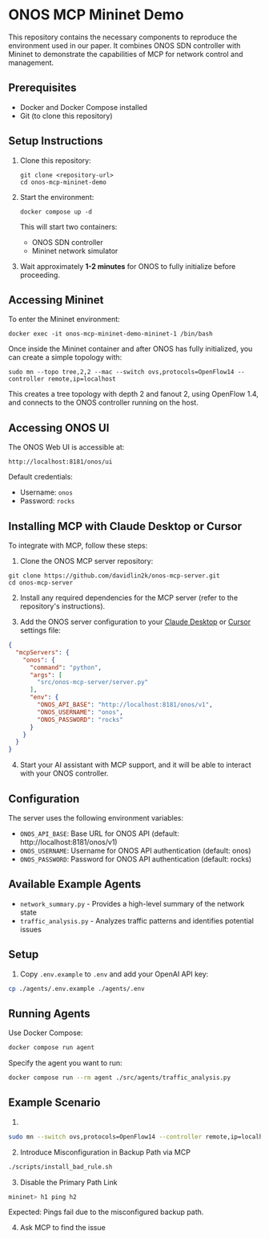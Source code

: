 # ONOS MCP Mininet Demo

This repository contains the necessary components to reproduce the environment used in our paper. It combines ONOS SDN controller with Mininet to demonstrate the capabilities of MCP for network control and management.

## Prerequisites

- Docker and Docker Compose installed
- Git (to clone this repository)

## Setup Instructions

1. Clone this repository:
   ```
   git clone <repository-url>
   cd onos-mcp-mininet-demo
   ```

2. Start the environment:
   ```
   docker compose up -d
   ```

   This will start two containers:
   - ONOS SDN controller
   - Mininet network simulator

3. Wait approximately **1-2 minutes** for ONOS to fully initialize before proceeding.

## Accessing Mininet

To enter the Mininet environment:

```
docker exec -it onos-mcp-mininet-demo-mininet-1 /bin/bash
```

Once inside the Mininet container and after ONOS has fully initialized, you can create a simple topology with:

```
sudo mn --topo tree,2,2 --mac --switch ovs,protocols=OpenFlow14 --controller remote,ip=localhost
```

This creates a tree topology with depth 2 and fanout 2, using OpenFlow 1.4, and connects to the ONOS controller running on the host.

## Accessing ONOS UI

The ONOS Web UI is accessible at:
```
http://localhost:8181/onos/ui
```

Default credentials:
- Username: `onos`
- Password: `rocks`

## Installing MCP with Claude Desktop or Cursor

To integrate with MCP, follow these steps:

1. Clone the ONOS MCP server repository:
```
git clone https://github.com/davidlin2k/onos-mcp-server.git
cd onos-mcp-server
```

2. Install any required dependencies for the MCP server (refer to the repository's instructions).

3. Add the ONOS server configuration to your [Claude Desktop](https://modelcontextprotocol.io/quickstart/user) or [Cursor](https://docs.cursor.com/context/model-context-protocol) settings file:

```json
{
  "mcpServers": {
    "onos": {
      "command": "python",
      "args": [
        "src/onos-mcp-server/server.py"
      ],
      "env": {
        "ONOS_API_BASE": "http://localhost:8181/onos/v1",
        "ONOS_USERNAME": "onos",
        "ONOS_PASSWORD": "rocks"
      }
    }
  }
}
```

4. Start your AI assistant with MCP support, and it will be able to interact with your ONOS controller.

## Configuration
The server uses the following environment variables:
- `ONOS_API_BASE`: Base URL for ONOS API (default: http://localhost:8181/onos/v1)
- `ONOS_USERNAME`: Username for ONOS API authentication (default: onos)
- `ONOS_PASSWORD`: Password for ONOS API authentication (default: rocks)

## Available Example Agents

- `network_summary.py` - Provides a high-level summary of the network state
- `traffic_analysis.py` - Analyzes traffic patterns and identifies potential issues

## Setup

1. Copy `.env.example` to `.env` and add your OpenAI API key:
```bash
cp ./agents/.env.example ./agents/.env
```

## Running Agents

Use Docker Compose:
```bash
docker compose run agent
```

Specify the agent you want to run:
```bash
docker compose run --rm agent ./src/agents/traffic_analysis.py
```

## Example Scenario

1. 

```bash
sudo mn --switch ovs,protocols=OpenFlow14 --controller remote,ip=localhost
```

2. Introduce Misconfiguration in Backup Path via MCP

```bash
./scripts/install_bad_rule.sh
```

3. Disable the Primary Path Link

```bash
mininet> h1 ping h2
```

Expected: Pings fail due to the misconfigured backup path.

4. Ask MCP to find the issue
